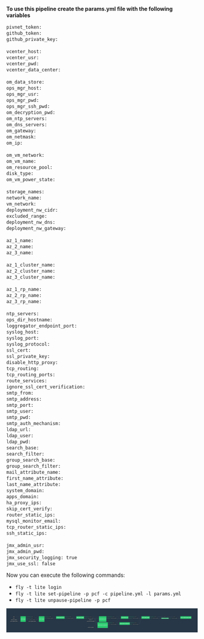 **To use this pipeline create the params.yml file with the following variables**

```
pivnet_token:
github_token:
github_private_key:

vcenter_host:
vcenter_usr:
vcenter_pwd:
vcenter_data_center:

om_data_store:
ops_mgr_host:
ops_mgr_usr:
ops_mgr_pwd:
ops_mgr_ssh_pwd:
om_decryption_pwd:
om_ntp_servers:
om_dns_servers:
om_gateway:
om_netmask:
om_ip:

om_vm_network:
om_vm_name:
om_resource_pool:
disk_type:
om_vm_power_state:

storage_names:
network_name:
vm_network:
deployment_nw_cidr:
excluded_range:
deployment_nw_dns:
deployment_nw_gateway:

az_1_name:
az_2_name:
az_3_name:

az_1_cluster_name:
az_2_cluster_name:
az_3_cluster_name:

az_1_rp_name:
az_2_rp_name:
az_3_rp_name:

ntp_servers:
ops_dir_hostname:
loggregator_endpoint_port:
syslog_host:
syslog_port:
syslog_protocol:
ssl_cert:
ssl_private_key:
disable_http_proxy:
tcp_routing:
tcp_routing_ports:
route_services:
ignore_ssl_cert_verification:
smtp_from:
smtp_address:
smtp_port:
smtp_user:
smtp_pwd:
smtp_auth_mechanism:
ldap_url:
ldap_user:
ldap_pwd:
search_base:
search_filter:
group_search_base:
group_search_filter:
mail_attribute_name:
first_name_attribute:
last_name_attribute:
system_domain:
apps_domain:
ha_proxy_ips:
skip_cert_verify:
router_static_ips:
mysql_monitor_email:
tcp_router_static_ips:
ssh_static_ips:

jmx_admin_usr:
jmx_admin_pwd:
jmx_security_logging: true
jmx_use_ssl: false

```

Now you can execute the following commands:

* `fly -t lite login`
* `fly -t lite set-pipeline -p pcf -c pipeline.yml -l params.yml`
* `fly -t lite unpause-pipeline -p pcf`

![](./images/pipeline.png)
